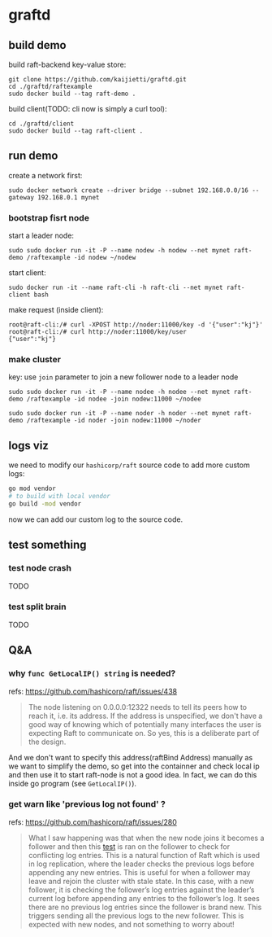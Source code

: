 # graftd

## build demo 

build raft-backend key-value store:

```shell
git clone https://github.com/kaijietti/graftd.git
cd ./graftd/raftexample
sudo docker build --tag raft-demo .
```

build client(TODO: cli now is simply a curl tool):

```shell
cd ./graftd/client
sudo docker build --tag raft-client .
```

## run demo

create a network first:

```shell
sudo docker network create --driver bridge --subnet 192.168.0.0/16 --gateway 192.168.0.1 mynet
```

### bootstrap fisrt node

start a leader node:

```shell
sudo sudo docker run -it -P --name nodew -h nodew --net mynet raft-demo /raftexample -id nodew ~/nodew
```

start client:
```shell
sudo docker run -it --name raft-cli -h raft-cli --net mynet raft-client bash
```

make request (inside client):
```
root@raft-cli:/# curl -XPOST http://noder:11000/key -d '{"user":"kj"}'
root@raft-cli:/# curl http://noder:11000/key/user                     
{"user":"kj"}
```

### make cluster

key: use `join` parameter to join a new follower node to a leader node

```shell
sudo sudo docker run -it -P --name nodee -h nodee --net mynet raft-demo /raftexample -id nodee -join nodew:11000 ~/nodee

sudo sudo docker run -it -P --name noder -h noder --net mynet raft-demo /raftexample -id noder -join nodew:11000 ~/noder
```

## logs viz

we need to modify our `hashicorp/raft` source code to add more custom logs:

```bash
go mod vendor
# to build with local vendor 
go build -mod vendor
```

now we can add our custom log to the source code.

## test something

### test node crash

TODO

### test split brain

TODO


## Q&A

### why `func GetLocalIP() string` is needed?

refs: https://github.com/hashicorp/raft/issues/438

> The node listening on 0.0.0.0:12322 needs to tell its peers how to reach it, i.e. its address. If the address is unspecified, we don't have a good way of knowing which of potentially many interfaces the user is expecting Raft to communicate on. So yes, this is a deliberate part of the design.

And we don't want to specify this address(raftBind Address) manually as we want to simplify the demo, so get into the containner and check local ip and then use it to start raft-node is not a good idea. In fact, we can do this inside go program (see `GetLocalIP()`).

### get warn like 'previous log not found' ?

refs: https://github.com/hashicorp/raft/issues/280

> What I saw happening was that when the new node joins it becomes a follower and then this [test](https://github.com/hashicorp/raft/blob/master/raft.go#L1072-L1075) is ran on the follower to check for conflicting log entries. This is a natural function of Raft which is used in log replication, where the leader checks the previous logs before appending any new entries. This is useful for when a follower may leave and rejoin the cluster with stale state. In this case, with a new follower, it is checking the follower’s log entries against the leader’s current log before appending any entries to the follower’s log. It sees there are no previous log entries since the follower is brand new. This triggers sending all the previous logs to the new follower. This is expected with new nodes, and not something to worry about!
